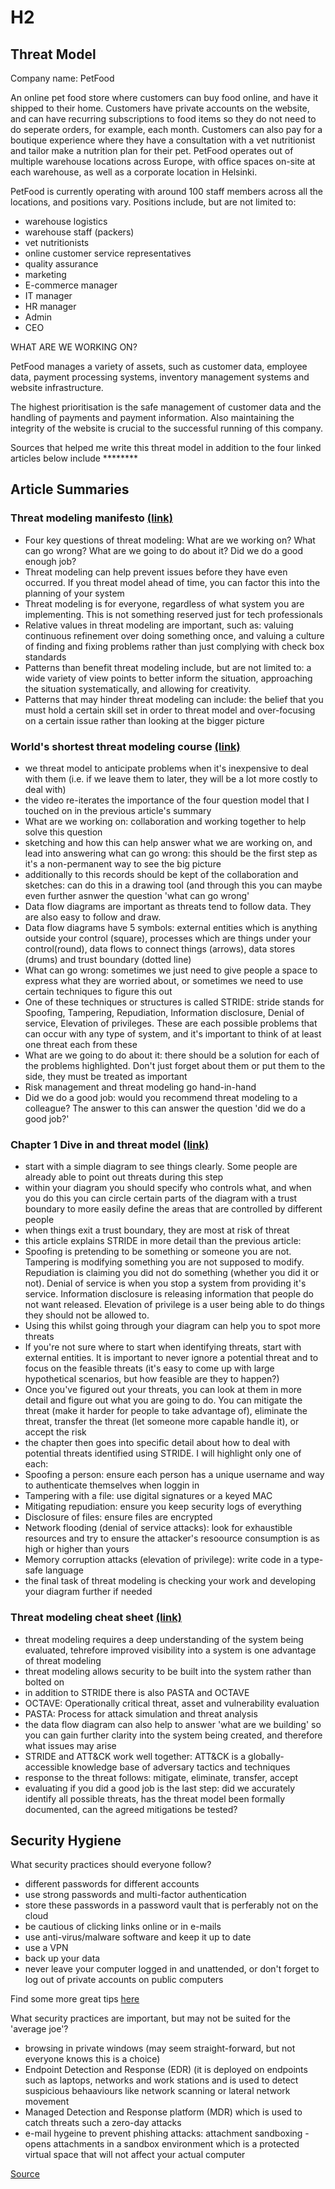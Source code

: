 # H2

## Threat Model

Company name: PetFood

An online pet food store where customers can buy food online, and have it shipped to their home. Customers have private accounts on the website, and can have recurring subscriptions to food items so they do not need to do seperate orders, for example, each month. Customers can also pay for a boutique experience where they have a consultation with a vet nutritionist and tailor make a nutrition plan for their pet.
PetFood operates out of multiple warehouse locations across Europe, with office spaces on-site at each warehouse, as well as a corporate location in Helsinki.

PetFood is currently operating with around 100 staff members across all the locations, and positions vary. Positions include, but are not limited to:
- warehouse logistics
- warehouse staff (packers)
- vet nutritionists
- online customer service representatives
- quality assurance
- marketing
- E-commerce manager
- IT manager
- HR manager
- Admin
- CEO

WHAT ARE WE WORKING ON?

PetFood manages a variety of assets, such as customer data, employee data, payment processing systems, inventory management systems and website infrastructure.

The highest prioritisation is the safe management of customer data and the handling of payments and payment information. Also maintaining the integrity of the website is crucial to the successful running of this company. 


Sources that helped me write this threat model in addition to the four linked articles below include ********

## Article Summaries

### Threat modeling manifesto [(link)](https://www.threatmodelingmanifesto.org)

- Four key questions of threat modeling: What are we working on? What can go wrong? What are we going to do about it? Did we do a good enough job?
- Threat modeling can help prevent issues before they have even occurred. If you threat model ahead of time, you can factor this into the planning of your system
- Threat modeling is for everyone, regardless of what system you are implementing. This is not something reserved just for tech professionals
- Relative values in threat modeling are important, such as: valuing continuous refinement over doing something once, and valuing a culture of finding and fixing problems rather than just complying with check box standards
- Patterns than benefit threat modeling include, but are not limited to: a wide variety of view points to better inform the situation, approaching the situation systematically, and allowing for creativity.
- Patterns that may hinder threat modeling can include: the belief that you must hold a certain skill set in order to threat model and over-focusing on a certain issue rather than looking at the bigger picture

### World's shortest threat modeling course [(link)](https://www.youtube.com/playlist?list=PLCVhBqLDKoOOZqKt74QI4pbDUnXSQo0nf)

- we threat model to anticipate problems when it's inexpensive to deal with them (i.e. if we leave them to later, they will be a lot more costly to deal with)
- the video re-iterates the importance of the four question model that I touched on in the previous article's summary
- What are we working on: collaboration and working together to help solve this question
- sketching and how this can help answer what we are working on, and lead into answering what can go wrong: this should be the first step as it's a non-permanent way to see the big picture
- additionally to this records should be kept of the collaboration and sketches: can do this in a drawing tool (and through this you can maybe even further asnwer the question 'what can go wrong'
- Data flow diagrams are important as threats tend to follow data. They are also easy to follow and draw.
- Data flow diagrams have 5 symbols: external entities which is anything outside your control (square), processes which are things under your control(round), data flows to connect things (arrows), data stores (drums) and trust boundary (dotted line)
- What can go wrong: sometimes we just need to give people a space to express what they are worried about, or sometimes we need to use certain techniques to figure this out
- One of these techniques or structures is called STRIDE: stride stands for Spoofing, Tampering, Repudiation, Information disclosure, Denial of service, Elevation of privileges. These are each possible problems that can occur with any type of system, and it's important to think of at least one threat each from these
- What are we going to do about it: there should be a solution for each of the problems highlighted. Don't just forget about them or put them to the side, they must be treated as important
- Risk management and threat modeling go hand-in-hand
- Did we do a good job: would you recommend threat modeling to a colleague? The answer to this can answer the question 'did we do a good job?'

### Chapter 1 Dive in and threat model [(link)](https://www.oreilly.com/library/view/threat-modeling-designing/9781118810057/9781118810057c01.xhtml#c1)


- start with a simple diagram to see things clearly. Some people are already able to point out threats during this step
- within your diagram you should specify who controls what, and when you do this you can circle certain parts of the diagram with a trust boundary to more easily define the areas that are controlled by different people
- when things exit a trust boundary, they are most at risk of threat
- this article explains STRIDE in more detail than the previous article:
- Spoofing is pretending to be something or someone you are not. Tampering is modifying something you are not supposed to modify. Repudiation is claiming you did not do something (whether you did it or not). Denial of service is when you stop a system from providing it's service. Information disclosure is releasing information that people do not want released. Elevation of privilege is a user being able to do things they should not be allowed to.
- Using this whilst going through your diagram can help you to spot more threats
- If you're not sure where to start when identifying threats, start with external entities. It is important to never ignore a potential threat and to focus on the feasible threats (it's easy to come up with large hypothetical scenarios, but how feasible are they to happen?)
- Once you've figured out your threats, you can look at them in more detail and figure out what you are going to do. You can mitigate the threat (make it harder for people to take advantage of), eliminate the threat, transfer the threat (let someone more capable handle it), or accept the risk
- the chapter then goes into specific detail about how to deal with potential threats identified using STRIDE. I will highlight only one of each:
- Spoofing a person: ensure each person has a unique username and way to authenticate themselves when loggin in
- Tampering with a file: use digital signatures or a keyed MAC
- Mitigating repudiation: ensure you keep security logs of everything
- Disclosure of files: ensure files are encrypted
- Network flooding (denial of service attacks): look for exhaustible resources and try to ensure the attacker's resoource consumption is as high or higher than yours
- Memory corruption attacks (elevation of privilege): write code in a type-safe language
- the final task of threat modeling is checking your work and developing your diagram further if needed

### Threat modeling cheat sheet [(link)](https://cheatsheetseries.owasp.org/cheatsheets/Threat_Modeling_Cheat_Sheet.html)

- threat modeling requires a deep understanding of the system being evaluated, tehrefore improved visibility into a system is one advantage of threat modeling
- threat modeling allows security to be built into the system rather than bolted on
- in addition to STRIDE there is also PASTA and OCTAVE
- OCTAVE: Operationally critical threat, asset and vulnerability evaluation
- PASTA: Process for attack simulation and threat analysis
- the data flow diagram can also help to answer 'what are we building' so you can gain further clarity into the system being created, and therefore what issues may arise
- STRIDE and ATT&CK work well together: ATT&CK is a globally-accessible knowledge base of adversary tactics and techniques
- response to the threat follows: mitigate, eliminate, transfer, accept
- evaluating if you did a good job is the last step: did we accurately identify all possible threats, has the threat model been formally documented, can the agreed mitigations be tested?

## Security Hygiene

What security practices should everyone follow?
- different passwords for different accounts
- use strong passwords and multi-factor authentication
- store these passwords in a password vault that is perferably not on the cloud
- be cautious of clicking links online or in e-mails
- use anti-virus/malware software and keep it up to date
- use a VPN
- back up your data
- never leave your computer logged in and unattended, or don't forget to log out of private accounts on public computers
  
Find some more great tips [here](https://us.norton.com/blog/how-to/cybersecurity-basics)

What security practices are important, but may not be suited for the 'average joe'?
- browsing in private windows (may seem straight-forward, but not everyone knows this is a choice)
- Endpoint Detection and Response (EDR) (it is deployed on endpoints such as laptops, networks and work stations and is used to detect suspicious behaaviours like network scanning or lateral network movement
- Managed Detection and Response platform (MDR) which is used to catch threats such a zero-day attacks
- e-mail hygeine to prevent phishing attacks: attachment sandboxing - opens attachments in a sandbox environment which is a protected virtual space that will not affect your actual computer
  
[Source](https://www.kroll.com/en/insights/publications/cyber/10-essential-cyber-security-controls)

